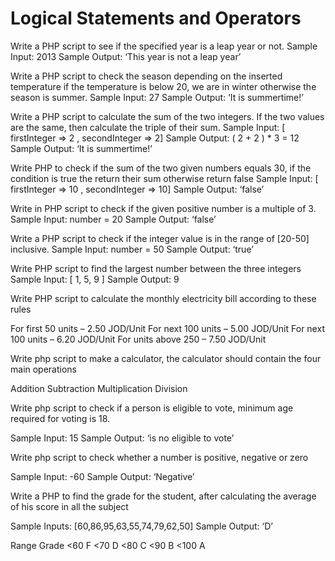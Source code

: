 # Logical Statements and Operators           		          
Write a PHP script to see if the specified year is a leap year or not.
Sample Input: 2013
Sample Output: ‘This year is not a leap year’

Write a PHP script to check the season depending on the inserted temperature if the temperature is below 20, we are in winter otherwise the season is summer.
Sample Input: 27
Sample Output: ‘It is summertime!’

Write a PHP script to calculate the sum of the two integers. If the two values ​​are the same, then calculate the triple of their sum.
Sample Input: [ firstInteger  =>  2 , secondInteger => 2]
Sample Output: ( 2 + 2 ) * 3 = 12
Sample Output: ‘It is summertime!’
 
Write PHP to check if the sum of the two given numbers equals 30, if the condition is true the return their sum otherwise return false
Sample Input: [ firstInteger  =>  10 , secondInteger => 10]
Sample Output: ‘false’

Write in PHP script to check if the given positive number is a multiple of 3.
Sample Input: number = 20
Sample Output: ‘false’




Write a PHP script to check if the integer value ​​is in the range of [20-50] inclusive.
Sample Input: number = 50
Sample Output: ‘true’

Write PHP script to find the largest number between the three integers
Sample Input: [ 1, 5, 9 ]
Sample Output: 9


Write PHP script to calculate the monthly electricity bill according to these rules
 
For first 50 units – 2.50 JOD/Unit
For next 100 units – 5.00 JOD/Unit
For next 100 units – 6.20 JOD/Unit
For units above 250 – 7.50 JOD/Unit
 
 Write php script to make a calculator, the calculator should contain the four main operations 

Addition
Subtraction
Multiplication
Division
 
 
Write php script to check if a person is eligible to vote, minimum age required for voting is 18.

Sample Input: 15
Sample Output: ‘is no eligible to vote’

Write php script  to check whether a number is positive, negative or zero

Sample Input: -60
Sample Output: ‘Negative’


Write a PHP to find the grade for the student, after calculating the average of his score in all the subject 

Sample Inputs: [60,86,95,63,55,74,79,62,50]
Sample Output: ‘D’

Range
Grade
<60
F
<70
D
<80
C
<90
B
<100
A
